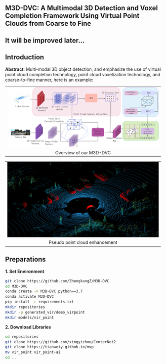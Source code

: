 ## M3D-DVC: A Multimodal 3D Detection and Voxel Completion Framework Using Virtual Point Clouds from Coarse to Fine

## It will be improved later...

## Introduction


<table class="center">
    <tr>
    <td width=100% style="border: none"><img src="assert/overview.png" style="width:100%"></td>
    </tr>
    <tr>
    <td width="100%" style="border: none; text-align: center; word-wrap: break-word">Overview of our M3D-DVC
</td>
  </tr>

  **Abstract**: Multi-modal 3D object detection, and emphasize the use of virtual point cloud completion technology, point cloud voxelization technology, and coarse-to-fine manner, here is an example:

<table class="center">
    <tr>
    <td width=100% style="border: none"><img src="assert/image-Point_enhancement.png" style="width:100%"></td>
    </tr>
    <tr>
    <td width="100%" style="border: none; text-align: center; word-wrap: break-word">Pseudo point cloud enhancement
</td>
  </tr>
</table>


## Preparations

**1. Set Environment**

```bash
git clone https://github.com/ZhongkangZ/M3D-DVC
cd M3D-DVC
conda create -n M3D-DVC python==3.7
conda activate M3D-DVC
pip install -r requirements.txt
mkdir repositories
mkdir -p generated_vir/demo_virpoint
mkdir models/vir_point
```
**2. Download Libraries**
```bash
cd repositories
git clone https://github.com/xingyizhou/CenterNet2
git clone https://tianweiy.github.io/mvp
mv vir_point vir_point-ai
cd ..
```
